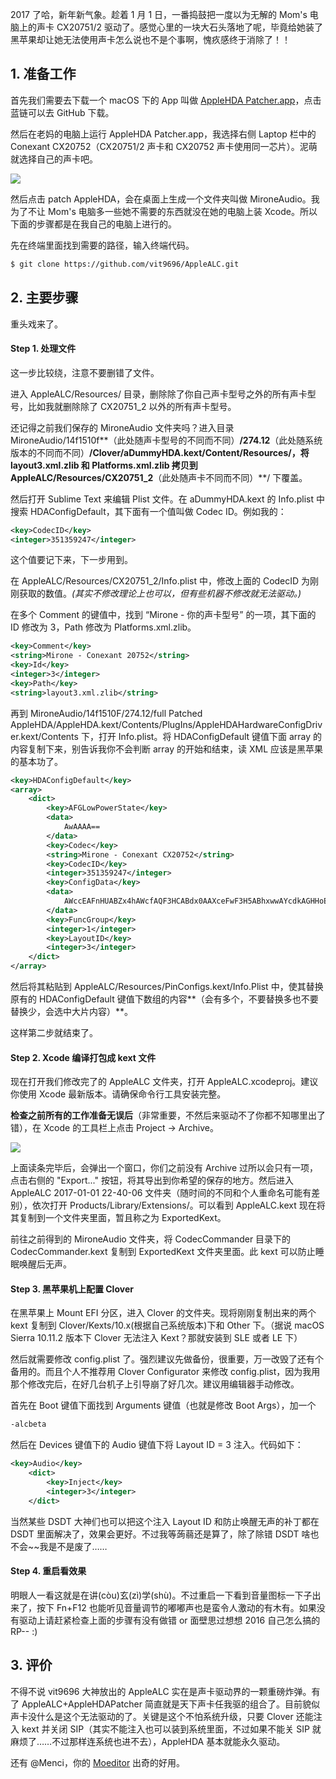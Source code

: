 <!-- 标题：【Hack】AppleALC 驱动 CX20751/2 声卡实战 -->
2017 了哈，新年新气象。趁着 1 月 1 日，一番捣鼓把一度以为无解的 Mom's 电脑上的声卡 CX20751/2 驱动了。感觉心里的一块大石头落地了呢，毕竟给她装了黑苹果却让她无法使用声卡怎么说也不是个事啊，愧疚感终于消除了！！
## 1. 准备工作
首先我们需要去下载一个 macOS 下的 App 叫做 <a href="https://github.com/Mirone/AppleHDAPatcher">AppleHDA Patcher.app</a>，点击蓝链可以去 GitHub 下载。

然后在老妈的电脑上运行 AppleHDA Patcher.app，我选择右侧 Laptop 栏中的  Conexant CX20752（CX20751/2 声卡和 CX20752 声卡使用同一芯片）。泥萌就选择自己的声卡吧。

<a href="https://blog.chickger.pw/content/uploadfile/201701/37d01483277857.png"><img src="https://blog.chickger.pw/content/uploadfile/201701/thum-37d01483277857.png"></img></a>

然后点击 patch AppleHDA，会在桌面上生成一个文件夹叫做 MironeAudio。我为了不让 Mom's 电脑多一些她不需要的东西就没在她的电脑上装 Xcode。所以下面的步骤都是在我自己的电脑上进行的。

先在终端里面找到需要的路径，输入终端代码。
```bash
$ git clone https://github.com/vit9696/AppleALC.git
```
## 2. 主要步骤
重头戏来了。

#### Step 1. 处理文件
这一步比较绕，注意不要删错了文件。

进入 AppleALC/Resources/ 目录，删除除了你自己声卡型号之外的所有声卡型号，比如我就删除除了 CX20751_2 以外的所有声卡型号。

还记得之前我们保存的 MironeAudio 文件夹吗？进入目录 MironeAudio/14f1510f**（此处随声卡型号的不同而不同）**/274.12**（此处随系统版本的不同而不同）**/Clover/aDummyHDA.kext/Content/Resources/，将 layout3.xml.zlib 和 Platforms.xml.zlib 拷贝到 AppleALC/Resources/CX20751_2**（此处随声卡不同而不同）**/ 下覆盖。

然后打开 Sublime Text 来编辑 Plist 文件。在 aDummyHDA.kext 的 Info.plist 中搜索 HDAConfigDefault，其下面有一个值叫做 Codec ID。例如我的：
```XML
<key>CodecID</key>
<integer>351359247</integer>
```
这个值要记下来，下一步用到。

在 AppleALC/Resources/CX20751_2/Info.plist 中，修改上面的 CodecID 为刚刚获取的数值。*(其实不修改理论上也可以，但有些机器不修改就无法驱动。)*

在多个 Comment 的键值中，找到 “Mirone - 你的声卡型号” 的一项，其下面的 ID 修改为 3，Path 修改为 Platforms.xml.zlib。
```xml
<key>Comment</key>
<string>Mirone - Conexant 20752</string>
<key>Id</key>
<integer>3</integer>
<key>Path</key>
<string>layout3.xml.zlib</string>
```
再到 MironeAudio/14f1510F/274.12/full Patched AppleHDA/AppleHDA.kext/Contents/PlugIns/AppleHDAHardwareConfigDriver.kext/Contents 下，打开 Info.plist。将 HDAConfigDefault 键值下面 array 的内容复制下来，别告诉我你不会判断 array 的开始和结束，读 XML 应该是黑苹果的基本功了。

```XML
<key>HDAConfigDefault</key>
<array>
	<dict>
		<key>AFGLowPowerState</key>
		<data>
			AwAAAA==
		</data>
		<key>Codec</key>
		<string>Mirone - Conexant CX20752</string>
		<key>CodecID</key>
		<integer>351359247</integer>
		<key>ConfigData</key>
		<data>
			AWccEAFnHUABZx4hAWcfAQF3HCABdx0AAXceFwF3H5ABhxwwAYcdkAGHHoEBhx8BAaccQAGnHQABpx6gAacfkA==
		</data>
		<key>FuncGroup</key>
		<integer>1</integer>
		<key>LayoutID</key>
		<integer>3</integer>
	</dict>
</array>
```
然后将其粘贴到 AppleALC/Resources/PinConfigs.kext/Info.Plist 中，使其替换原有的 HDAConfigDefault 键值下数组的内容**（会有多个，不要替换多也不要替换少，会选中大片内容）**。

这样第二步就结束了。

#### Step 2. Xcode 编译打包成 kext 文件
现在打开我们修改完了的 AppleALC 文件夹，打开 AppleALC.xcodeproj。建议你使用 Xcode 最新版本。请确保命令行工具安装完整。

**检查之前所有的工作准备无误后**（非常重要，不然后来驱动不了你都不知哪里出了错），在 Xcode 的工具栏上点击 Project $\rightarrow$ Archive。

<a href="https://blog.chickger.pw/content/uploadfile/201701/63841483281442.png"><img src="https://blog.chickger.pw/content/uploadfile/201701/thum-63841483281442.png"></img></a>

上面读条完毕后，会弹出一个窗口，你们之前没有 Archive 过所以会只有一项，点击右侧的 "Export..." 按钮，将其导出到你希望的保存的地方。然后进入 AppleALC 2017-01-01 22-40-06 文件夹（随时间的不同和个人重命名可能有差别），依次打开 Products/Library/Extensions/。可以看到 AppleALC.kext 现在将其复制到一个文件夹里面，暂且称之为 ExportedKext。

前往之前得到的 MironeAudio 文件夹，将 CodecCommander 目录下的 CodecCommander.kext 复制到 ExportedKext 文件夹里面。此 kext 可以防止睡眠唤醒后无声。

#### Step 3. 黑苹果机上配置 Clover

在黑苹果上 Mount EFI 分区，进入 Clover 的文件夹。现将刚刚复制出来的两个 kext 复制到 Clover/Kexts/10.x(根据自己系统版本)下和 Other 下。（据说 macOS Sierra 10.11.2 版本下 Clover 无法注入 Kext？那就安装到 SLE 或者 LE 下）

然后就需要修改 config.plist 了。强烈建议先做备份，很重要，万一改毁了还有个备用的。而且个人不推荐用 Clover Configurator 来修改 config.plist，因为我用那个修改完后，在好几台机子上引导崩了好几次。建议用编辑器手动修改。

首先在 Boot 键值下面找到 Arguments 键值（也就是修改 Boot Args），加一个
```css
-alcbeta
```

然后在 Devices 键值下的 Audio 键值下将 Layout ID = 3 注入。代码如下：
```xml
<key>Audio</key>
	<dict>
		<key>Inject</key>
		<integer>3</integer>
	</dict>
```
当然某些 DSDT 大神们也可以把这个注入 Layout ID 和防止唤醒无声的补丁都在 DSDT 里面解决了，效果会更好。不过我等蒟蒻还是算了，除了除错 DSDT 啥也不会~~我是不是废了……

#### Step 4. 重启看效果
明眼人一看这就是在讲(còu)玄(zì)学(shù)。不过重启一下看到音量图标一下子出来了，按下 Fn+F12 也能听见音量调节的嘟嘟声也是蛮令人激动的有木有。如果没有驱动上请赶紧检查上面的步骤有没有做错 or 面壁思过想想 2016 自己怎么搞的 RP-- :)

## 3. 评价
不得不说 vit9696 大神放出的 AppleALC 实在是声卡驱动界的一颗重磅炸弹。有了 AppleALC+AppleHDAPatcher 简直就是天下声卡任我驱的组合了。目前貌似声卡没什么是这个无法驱动的了。关键是这个不怕系统升级，只要 Clover 还能注入 kext 并关闭 SIP（其实不能注入也可以装到系统里面，不过如果不能关 SIP 就麻烦了……不过那样连系统也进不去），AppleHDA 基本就能永久驱动。

还有 @Menci，你的 <a href="https://moeditor.org/">Moeditor</a> 出奇的好用。
